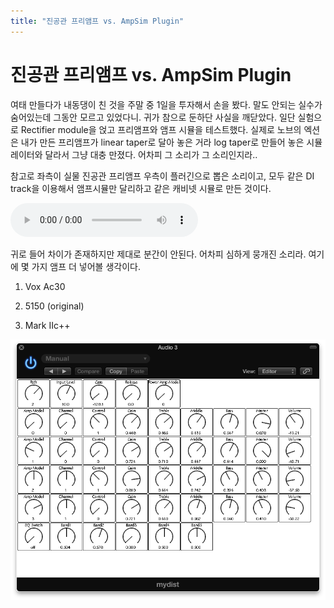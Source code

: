 ```yaml
---
title: "진공관 프리앰프 vs. AmpSim Plugin"
---
```

# 진공관 프리앰프 vs. AmpSim Plugin


여태 만들다가 내동댕이 친 것을 주말 중 1일을 투자해서 손을 봤다. 말도 안되는 실수가 숨어있는데 그동안 모르고 있었다니. 귀가 참으로 둔하단 사실을 깨닫았다. 일단 실험으로 Rectifier module을 얹고 프리앰프와 앰프 시뮬을 테스트했다. 실제로 노브의 엑션은 내가 만든 프리앰프가 linear taper로 달아 놓은 거라 log taper로 만들어 놓은 시뮬레이터와 달라서 그냥 대충 만졌다. 어차피 그 소리가 그 소리인지라..




참고로 좌측이 실물 진공관 프리앰프 우측이 플러긴으로 뽑은 소리이고, 모두 같은 DI track을 이용해서 앰프시뮬만 달리하고 같은 캐비넷 시뮬로 만든 것이다. 




<audio src="/assets/images/d35d937fbb1369822ed74c7ce5c1b7c1.mp3" controls preload></audio>






귀로 들어 차이가 존재하지만 제대로 분간이 안된다. 어차피 심하게 뭉개진 소리라. 여기에 몇 가지 앰프 더 넣어볼 생각이다.




1) Vox Ac30

2) 5150 (original)

3) Mark IIc++






![image](/assets/images/fd8c5e35765c10a68ea50163ab8cdac2.png)








